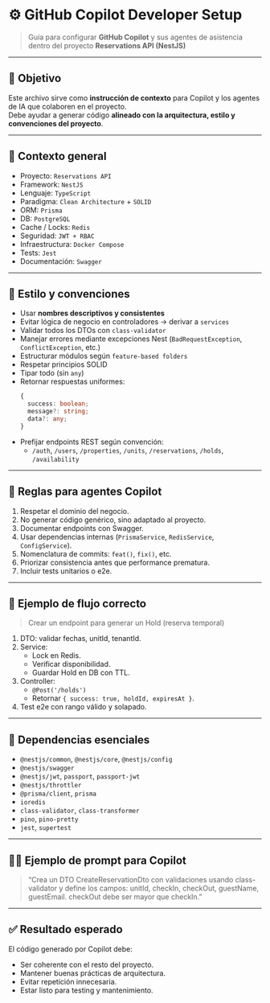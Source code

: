 # ⚙️ GitHub Copilot Developer Setup

> Guía para configurar **GitHub Copilot** y sus agentes de asistencia dentro del proyecto **Reservations API (NestJS)**

---

## 🎯 Objetivo

Este archivo sirve como **instrucción de contexto** para Copilot y los agentes de IA que colaboren en el proyecto.  
Debe ayudar a generar código **alineado con la arquitectura, estilo y convenciones del proyecto**.

---

## 🧩 Contexto general

- Proyecto: `Reservations API`
- Framework: `NestJS`
- Lenguaje: `TypeScript`
- Paradigma: `Clean Architecture` + `SOLID`
- ORM: `Prisma`
- DB: `PostgreSQL`
- Cache / Locks: `Redis`
- Seguridad: `JWT + RBAC`
- Infraestructura: `Docker Compose`
- Tests: `Jest`
- Documentación: `Swagger`

---

## 🧱 Estilo y convenciones

- Usar **nombres descriptivos y consistentes**
- Evitar lógica de negocio en controladores → derivar a `services`
- Validar todos los DTOs con `class-validator`
- Manejar errores mediante excepciones Nest (`BadRequestException`, `ConflictException`, etc.)
- Estructurar módulos según `feature-based folders`
- Respetar principios SOLID
- Tipar todo (sin `any`)
- Retornar respuestas uniformes:
  ```ts
  {
    success: boolean;
    message?: string;
    data?: any;
  }
  ```
- Prefijar endpoints REST según convención:
  - `/auth`, `/users`, `/properties`, `/units`, `/reservations`, `/holds`, `/availability`

---

## 🧠 Reglas para agentes Copilot

1. Respetar el dominio del negocio.
2. No generar código genérico, sino adaptado al proyecto.
3. Documentar endpoints con Swagger.
4. Usar dependencias internas (`PrismaService`, `RedisService`, `ConfigService`).
5. Nomenclatura de commits: `feat()`, `fix()`, etc.
6. Priorizar consistencia antes que performance prematura.
7. Incluir tests unitarios o e2e.

---

## 🧭 Ejemplo de flujo correcto

> Crear un endpoint para generar un Hold (reserva temporal)

1. DTO: validar fechas, unitId, tenantId.
2. Service:
   - Lock en Redis.
   - Verificar disponibilidad.
   - Guardar Hold en DB con TTL.
3. Controller:
   - `@Post('/holds')`
   - Retornar `{ success: true, holdId, expiresAt }`.
4. Test e2e con rango válido y solapado.

---

## 🧰 Dependencias esenciales

- `@nestjs/common`, `@nestjs/core`, `@nestjs/config`
- `@nestjs/swagger`
- `@nestjs/jwt`, `passport`, `passport-jwt`
- `@nestjs/throttler`
- `@prisma/client`, `prisma`
- `ioredis`
- `class-validator`, `class-transformer`
- `pino`, `pino-pretty`
- `jest`, `supertest`

---

## 🧑‍💻 Ejemplo de prompt para Copilot

> “Crea un DTO CreateReservationDto con validaciones usando class-validator y define los campos: unitId, checkIn, checkOut, guestName, guestEmail. checkOut debe ser mayor que checkIn.”

---

## ✅ Resultado esperado

El código generado por Copilot debe:
- Ser coherente con el resto del proyecto.
- Mantener buenas prácticas de arquitectura.
- Evitar repetición innecesaria.
- Estar listo para testing y mantenimiento.
